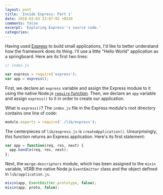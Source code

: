 ```yaml
---
layout: post
title: 'Inside Express: Part 1'
date: 2018-03-03 23:07:02 +0530
comments: false
excerpt: 'Exploring Express''s source code.'
categories:
---
```


Having used [Express](https://expressjs.com/) to build small applications,
I'd like to better understand how the framework does its thing. I'll use
a little "Hello World" application as a springboard. Here are its first
two lines:

```javascript
// index.js

var express = require('express');
var app = express();
```

First, we declare an `express` variable and assign the Express module
to it using the native Node.js [`require` function](https://nodejs.org/api/modules.html#modules_require_id).
Then, we declare an `app` variable and assign `express()` to it
in order to create our application.

What is `express()`? The `index.js` file in the Express module's root directory
contains one line of code:

```javascript
module.exports = require('./lib/express');
```

The centerpieces of `lib/express.js` is `createApplication()`. Unsurprisingly, this
function returns an Express application. Here's its first statement:

```javascript
var app = function(req, res, next) {
  app.handle(req, res, next);
};
```

Next, the `merge-descriptors` module, which has been assigned to the `mixin` variable,
VERB the native Node.js `EventEmitter` class and the object defined in `lib/application.js`.

```javascript
mixin(app, EventEmitter.prototype, false);
mixin(app, proto, false);
```
